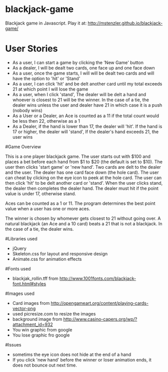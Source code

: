 # blackjack-game
Blackjack game in Javascript. Play it at:
http://mstenzler.github.io/blackjack-game/

# User Stories

* As a user, I can start a game by clicking the 'New Game' button
* As a dealer, I will be dealt two cards, one face up and one face down
* As a user, once the game starts, I will will be dealt two cards and will have the option to 'hit' or 'Stand'
* As a user, I can click 'hit' and be delt another card until my total exceeds 21 at which point I will lose the game
* As a user, when I click 'stand', The dealer will be delt a hand and whoever is closest to 21 will be the winner. In the case of a tie, the dealer wins unless the user and dealer have 21 in which case it is a push (nobody wins)
* As a User or a Dealer, an Ace is counted as a 11 if the total count would be less then 22, otherwise as a 1
* As a Dealer, if the hand is lower than 17, the dealer will 'hit'. If the hand is 17 or higher, the dealer will 'stand', If the dealer's hand exceeds 21, the user wins

#Game Overview

This is a one player blackjack game. The user starts out with $100 and places a bet before each hand from $1 to $20 (the default is set to $10). The user then clicks 'start game' or 'new hand'.  Two cards are delt to the dealer and the user. The dealer has one card face down (the hole card). The user can cheat by clicking on the eye icon to peek at the hole card. The user can then click 'hit' to be delt another card or 'stand'. When the user clicks stand, the dealer then completes the dealer hand. The dealer must hit if the point value is under 17, otherwise stand.

Aces can be counted as a 1 or 11. The program determines the best point value when a user has one or more aces.


The winner is chosen by whomever gets closest to 21 without going over. A natural blackjack (an Ace and a 10 card) beats a 21 that is not a blackjack. In the case of a tie, the dealer wins.

#Libraries used

  * jQuery
  * Skeleton.css for layout and responsive design
  * Animate.css for animation effects

#Fonts used

  * blackjak_rollin.tff from http://www.1001fonts.com/blackjack-font.html#styles

#Images used

  * Card images from http://opengameart.org/content/playing-cards-vector-png
  * used picresize.com to resize the images
  * background image from http://www.casino-capers.org/wp/?attachment_id=932
  * You win graphic from google 
  * You lose graphic fro google

#Issues

  * sometims the eye icon does not hide at the end of a hand
  * If you click 'new hand' before the winner or loser animation ends, it does not bounce out next time.

